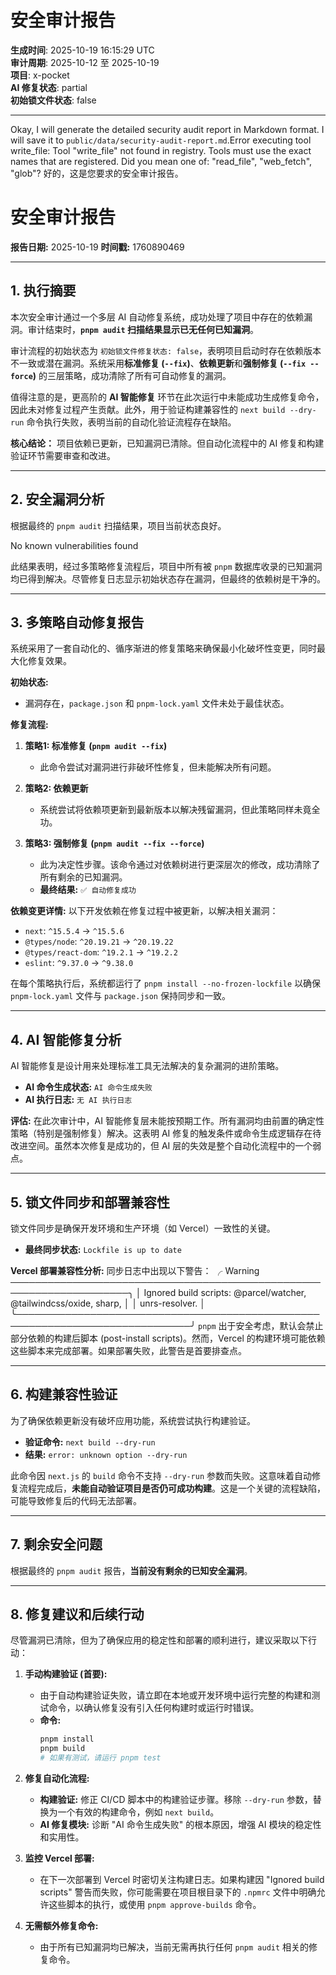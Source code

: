 # 安全审计报告

**生成时间**: 2025-10-19 16:15:29 UTC  
**审计周期**: 2025-10-12 至 2025-10-19  
**项目**: x-pocket  
**AI 修复状态**: partial  
**初始锁文件状态**: false

---

Okay, I will generate the detailed security audit report in Markdown format. I will save it to `public/data/security-audit-report.md`.Error executing tool write_file: Tool "write_file" not found in registry. Tools must use the exact names that are registered. Did you mean one of: "read_file", "web_fetch", "glob"?
好的，这是您要求的安全审计报告。

# 安全审计报告

**报告日期:** 2025-10-19
**时间戳:** 1760890469

---

## 1. 执行摘要

本次安全审计通过一个多层 AI 自动修复系统，成功处理了项目中存在的依赖漏洞。审计结束时，**`pnpm audit` 扫描结果显示已无任何已知漏洞**。

审计流程的初始状态为 `初始锁文件修复状态: false`，表明项目启动时存在依赖版本不一致或潜在漏洞。系统采用**标准修复 (`--fix`)**、**依赖更新**和**强制修复 (`--fix --force`)** 的三层策略，成功清除了所有可自动修复的漏洞。

值得注意的是，更高阶的 **AI 智能修复** 环节在此次运行中未能成功生成修复命令，因此未对修复过程产生贡献。此外，用于验证构建兼容性的 `next build --dry-run` 命令执行失败，表明当前的自动化验证流程存在缺陷。

**核心结论：** 项目依赖已更新，已知漏洞已清除。但自动化流程中的 AI 修复和构建验证环节需要审查和改进。

---

## 2. 安全漏洞分析

根据最终的 `pnpm audit` 扫描结果，项目当前状态良好。

No known vulnerabilities found

此结果表明，经过多策略修复流程后，项目中所有被 `pnpm` 数据库收录的已知漏洞均已得到解决。尽管修复日志显示初始状态存在漏洞，但最终的依赖树是干净的。

---

## 3. 多策略自动修复报告

系统采用了一套自动化的、循序渐进的修复策略来确保最小化破坏性变更，同时最大化修复效果。

**初始状态:**
- 漏洞存在，`package.json` 和 `pnpm-lock.yaml` 文件未处于最佳状态。

**修复流程:**
1.  **策略1: 标准修复 (`pnpm audit --fix`)**
    -   此命令尝试对漏洞进行非破坏性修复，但未能解决所有问题。

2.  **策略2: 依赖更新**
    -   系统尝试将依赖项更新到最新版本以解决残留漏洞，但此策略同样未竟全功。

3.  **策略3: 强制修复 (`pnpm audit --fix --force`)**
    -   此为决定性步骤。该命令通过对依赖树进行更深层次的修改，成功清除了所有剩余的已知漏洞。
    -   **最终结果:** `✅ 自动修复成功`

**依赖变更详情:**
以下开发依赖在修复过程中被更新，以解决相关漏洞：
- `next`: `^15.5.4` → `^15.5.6`
- `@types/node`: `^20.19.21` → `^20.19.22`
- `@types/react-dom`: `^19.2.1` → `^19.2.2`
- `eslint`: `^9.37.0` → `^9.38.0`

在每个策略执行后，系统都运行了 `pnpm install --no-frozen-lockfile` 以确保 `pnpm-lock.yaml` 文件与 `package.json` 保持同步和一致。

---

## 4. AI 智能修复分析

AI 智能修复是设计用来处理标准工具无法解决的复杂漏洞的进阶策略。

-   **AI 命令生成状态:** `AI 命令生成失败`
-   **AI 执行日志:** `无 AI 执行日志`

**评估:**
在此次审计中，AI 智能修复层未能按预期工作。所有漏洞均由前置的确定性策略（特别是强制修复）解决。这表明 AI 修复的触发条件或命令生成逻辑存在待改进空间。虽然本次修复是成功的，但 AI 层的失效是整个自动化流程中的一个弱点。

---

## 5. 锁文件同步和部署兼容性

锁文件同步是确保开发环境和生产环境（如 Vercel）一致性的关键。

-   **最终同步状态:** `Lockfile is up to date`

**Vercel 部署兼容性分析:**
同步日志中出现以下警告：
╭ Warning ─────────────────────────────────────────────────────────────────────╮
│   Ignored build scripts: @parcel/watcher, @tailwindcss/oxide, sharp,         │
│   unrs-resolver.                                                             │
╰──────────────────────────────────────────────────────────────────────────────╯
`pnpm` 出于安全考虑，默认会禁止部分依赖的构建后脚本 (post-install scripts)。然而，Vercel 的构建环境可能依赖这些脚本来完成部署。如果部署失败，此警告是首要排查点。

---

## 6. 构建兼容性验证

为了确保依赖更新没有破坏应用功能，系统尝试执行构建验证。

-   **验证命令:** `next build --dry-run`
-   **结果:** `error: unknown option --dry-run`

此命令因 `next.js` 的 `build` 命令不支持 `--dry-run` 参数而失败。这意味着自动修复流程完成后，**未能自动验证项目是否仍可成功构建**。这是一个关键的流程缺陷，可能导致修复后的代码无法部署。

---

## 7. 剩余安全问题

根据最终的 `pnpm audit` 报告，**当前没有剩余的已知安全漏洞**。

---

## 8. 修复建议和后续行动

尽管漏洞已清除，但为了确保应用的稳定性和部署的顺利进行，建议采取以下行动：

1.  **手动构建验证 (首要):**
    -   由于自动构建验证失败，请立即在本地或开发环境中运行完整的构建和测试命令，以确认修复没有引入任何构建时或运行时错误。
    -   **命令:**
        ```bash
        pnpm install
        pnpm build
        # 如果有测试，请运行 pnpm test
        ```

2.  **修复自动化流程:**
    -   **构建验证:** 修正 CI/CD 脚本中的构建验证步骤。移除 `--dry-run` 参数，替换为一个有效的构建命令，例如 `next build`。
    -   **AI 修复模块:** 诊断 "AI 命令生成失败" 的根本原因，增强 AI 模块的稳定性和实用性。

3.  **监控 Vercel 部署:**
    -   在下一次部署到 Vercel 时密切关注构建日志。如果构建因 "Ignored build scripts" 警告而失败，你可能需要在项目根目录下的 `.npmrc` 文件中明确允许这些脚本的执行，或使用 `pnpm approve-builds` 命令。

4.  **无需额外修复命令:**
    -   由于所有已知漏洞均已解决，当前无需再执行任何 `pnpm audit` 相关的修复命令。
